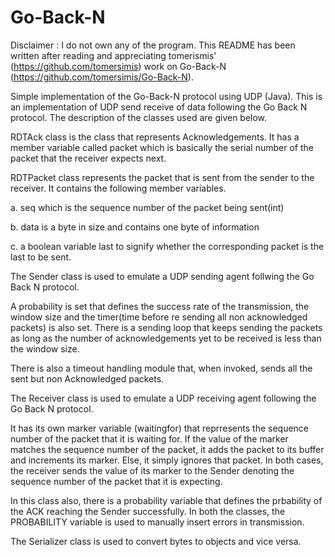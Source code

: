 # Go-Back-N
Disclaimer : I do not own any of the program. This README has been written after reading and appreciating tomerismis' (https://github.com/tomersimis) work on Go-Back-N (https://github.com/tomersimis/Go-Back-N).

Simple implementation of the Go-Back-N protocol using UDP (Java).
This is an implementation of UDP send receive of data following the Go Back N protocol.
The description of the classes used are given below.


RDTAck class is the class that represents Acknowledgements. It has a member variable called packet which is basically the serial number of the packet that the receiver expects next.


RDTPacket class represents the packet that is sent from the sender  to the receiver. It contains the following member variables.

a. seq which is the sequence number of the packet being sent(int)

b. data is a byte in size and contains one byte of information

c. a boolean variable last to signify whether the corresponding packet is the last to be sent.


The Sender class is used to emulate a UDP sending agent follwing the Go Back N protocol. 

A probability is set that defines the success rate of the transmission, the window size and the timer(time before re sending all non acknowledged packets) is also set.
There is a sending loop that keeps sending the packets as long as the number of acknowledgements yet to be received is less than the window size.

There is also a timeout handling module that, when invoked, sends all the sent but non Acknowledged packets.


The Receiver class is used to emulate a UDP receiving agent following the Go Back N protocol.

It has its own marker variable (waitingfor) that reprresents the sequence number of the packet that it is waiting for. If the value of the marker matches the sequence number of the packet, it adds the packet to its buffer and increments its marker. Else, it simply ignores that packet. In both cases, the receiver sends the value of its marker to the Sender denoting the sequence number of the packet that it is expecting.

In this class also, there is a probability variable that defines the prbability of the ACK reaching the Sender successfully. In both the classes, the PROBABILITY variable is used to manually insert errors in transmission.


The Serializer class is used to convert bytes to objects and vice versa.

